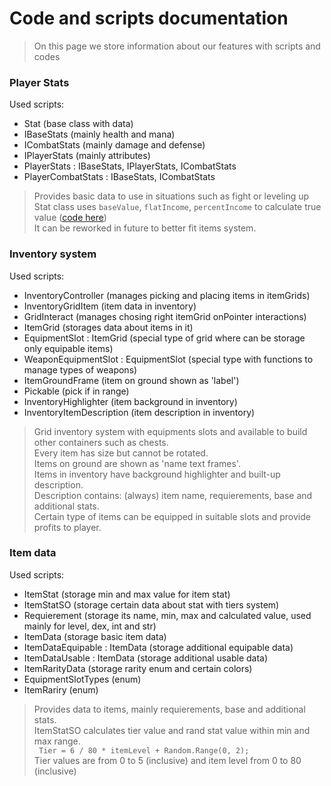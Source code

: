# Code and scripts documentation

> On this page we store information about our features with scripts and codes


### Player Stats
Used scripts:
* Stat (base class with data)
* IBaseStats (mainly health and mana)
* ICombatStats (mainly damage and defense)
* IPlayerStats (mainly attributes)
* PlayerStats : IBaseStats, IPlayerStats, ICombatStats
* PlayerCombatStats : IBaseStats, ICombatStats

> Provides basic data to use in situations such as fight or leveling up  
> Stat class uses ``baseValue``, ``flatIncome``, ``percentIncome`` to calculate true value ([code here](https://github.com/kamreo/birdman/blob/develop/Assets/_SCRIPTS/Player/Stat.cs))  
> It can be reworked in future to better fit items system.  

### Inventory system
Used scripts:
* InventoryController (manages picking and placing items in itemGrids)
* InventoryGridItem (item data in inventory)
* GridInteract (manages chosing right itemGrid onPointer interactions)
* ItemGrid (storages data about items in it)
* EquipmentSlot : ItemGrid (special type of grid where can be storage only equipable items)
* WeaponEquipmentSlot : EquipmentSlot (special type with functions to manage types of weapons)
* ItemGroundFrame (item on ground shown as 'label')
* Pickable (pick if in range)
* InventoryHighlighter (item background in inventory)
* InventoryItemDescription (item description in inventory)

> Grid inventory system with equipments slots and available to build other containers such as chests.  
> Every item has size but cannot be rotated.  
> Items on ground are shown as 'name text frames'.  
> Items in inventory have background highlighter and built-up description.  
> Description contains: (always) item name, requierements, base and additional stats.  
> Certain type of items can be equipped in suitable slots and provide profits to player.  

### Item data
Used scripts:
* ItemStat (storage min and max value for item stat)
* ItemStatSO (storage certain data about stat with tiers system)
* Requierement (storage its name, min, max and calculated value, used mainly for level, dex, int and str)
* ItemData (storage basic item data)
* ItemDataEquipable : ItemData (storage additional equipable data)
* ItemDataUsable : ItemData (storage additional usable data)
* ItemRarityData (storage rarity enum and certain colors)
* EquipmentSlotTypes (enum)
* ItemRariry (enum)

> Provides data to items, mainly requierements, base and additional stats.  
> ItemStatSO calculates tier value and rand stat value within min and max range.  
> `` Tier = 6 / 80 * itemLevel + Random.Range(0, 2);``  
> Tier values are from 0 to 5 (inclusive) and item level from 0 to 80 (inclusive)
